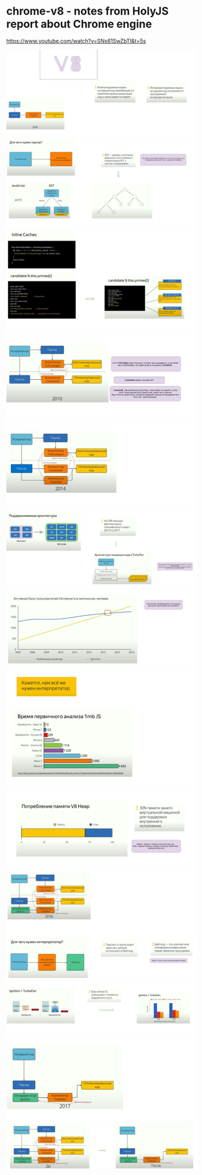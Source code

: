 # chrome-v8 - notes from HolyJS report about Chrome engine

https://www.youtube.com/watch?v=SNs61SwZbTI&t=5s

<img src='/assets/img_1.png'>
<img src='/assets/img_2.png'>
<img src='/assets/img_3.png'>
<img src='/assets/img_4.png'>
<img src='/assets/img_5.png'>

<img src='/assets/img_6.png'>
<img src='/assets/img_7.png'>
<img src='/assets/img_8.png'>
<img src='/assets/img_9.png'>
<img src='/assets/img_10.png'>

<img src='/assets/img_11.png'>
<img src='/assets/img_12.png'>
<img src='/assets/img_13.png'>
